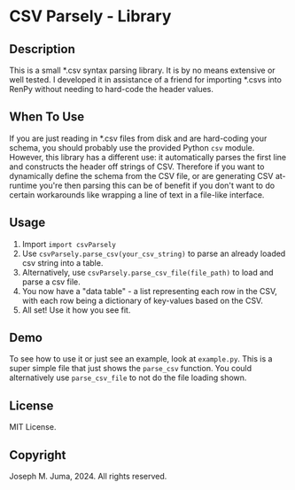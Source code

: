 # CSV Parsely - Library

## Description
This is a small *.csv syntax parsing library. It is by no means extensive or well tested. I developed it in assistance of a friend for importing *.csvs into RenPy without needing to hard-code the header values.

## When To Use
If you are just reading in *.csv files from disk and are hard-coding your schema, you should probably use the provided Python `csv` module. However, this library has a different use: it automatically parses the first line and constructs the header off strings of CSV. Therefore if you want to dynamically define the schema from the CSV file, or are generating CSV at-runtime you're then parsing this can be of benefit if you don't want to do certain workarounds like wrapping a line of text in a file-like interface.

## Usage
1. Import `import csvParsely`
2. Use `csvParsely.parse_csv(your_csv_string)` to parse an already loaded csv string into a table.
3. Alternatively, use `csvParsely.parse_csv_file(file_path)` to load and parse a csv file.
4. You now have a "data table" - a list representing each row in the CSV, with each row being a dictionary of key-values based on the CSV.
5. All set! Use it how you see fit.

## Demo
To see how to use it or just see an example, look at `example.py`. This is a super simple file that just shows the `parse_csv` function. You could alternatively use `parse_csv_file` to not do the file loading shown.

## License
MIT License.

## Copyright
Joseph M. Juma, 2024. All rights reserved.